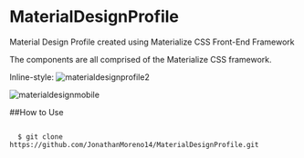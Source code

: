 # MaterialDesignProfile
Material Design Profile created using Materialize CSS Front-End Framework

The components are all comprised of the Materialize CSS framework. 

Inline-style: 
![materialdesignprofile2](https://cloud.githubusercontent.com/assets/11635523/10079948/7e7d5ce2-62b2-11e5-81c3-c129f6007a1f.png)

![materialdesignmobile](https://cloud.githubusercontent.com/assets/11635523/10080029/f2bb5bc2-62b2-11e5-90a9-173a82939a79.PNG)


##How to Use
```git

  $ git clone  https://github.com/JonathanMoreno14/MaterialDesignProfile.git

```




